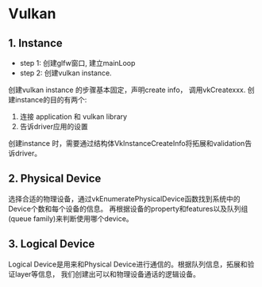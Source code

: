 # Vulkan

## 1. Instance

+ step 1: 创建glfw窗口, 建立mainLoop
+ step 2: 创建vulkan instance. 

创建vulkan instance 的步骤基本固定，声明create info， 调用vkCreatexxx.
创建instance的目的有两个:
1. 连接 application 和 vulkan library
2. 告诉driver应用的设置

创建instance 时，需要通过结构体VkInstanceCreateInfo将拓展和validation告诉driver。

## 2. Physical Device
选择合适的物理设备，通过vkEnumeratePhysicalDevice函数找到系统中的Device个数和每个设备的信息。
再根据设备的property和features以及队列组(queue family)来判断使用哪个device。

## 3. Logical Device
Logical Device是用来和Physical Device进行通信的。根据队列信息，拓展和验证layer等信息，
我们创建出可以和物理设备通话的逻辑设备。
